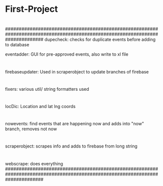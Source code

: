 # First-Project
# 
#
##############################################################################################################################
dupecheck: checks for duplicate events before adding to database
 
  eventadder: GUI for pre-approved events, also write to xl file
 #
  firebaseupdater: Used in scraperobject to update branches of firebase
 #
  fixers: various util/ string formatters used
 #
  locDic: Location and lat lng coords
 #
  nowevents: find events that are happening now and adds into "now" branch, removes not now
 #
  scraperobject: scrapes info and adds to firebase from long string
 #
  webscrape: does everything
##############################################################################################################################
#
#
